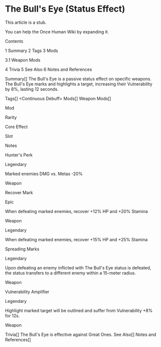 # The Bull's Eye (Status Effect)

This article is a stub.
        
You can help the Once Human Wiki by expanding it.

        
    

Contents

1 Summary
2 Tags
3 Mods

3.1 Weapon Mods


4 Trivia
5 See Also
6 Notes and References



Summary[]
The Bull's Eye is a passive status effect on specific weapons.  
The Bull's Eye marks and highlights a target, increasing their Vulnerability by 8%, lasting 12 seconds. 

Tags[]
&lt;Continuous Debuff&gt;
Mods[]
Weapon Mods[]


Mod

Rarity

Core Effect

Slot

Notes


Hunter's Perk

Legendary

Marked enemies DMG vs. Metas -20%

Weapon




Recover Mark

Epic

When defeating marked enemies, recover +12% HP and +20% Stamina

Weapon




Legendary

When defeating marked enemies, recover +15% HP and +25% Stamina




Spreading Marks

Legendary

Upon defeating an enemy inflicted with The Bull's Eye status is defeated, the status transfers to a different enemy within a 15-meter radius.

Weapon




Vulnerability Amplifier

Legendary

Highlight marked target will be outlined and suffer from Vulnerability +8% for 12s.

Weapon




Trivia[]
The Bull's Eye is effective against Great Ones.
See Also[]
Notes and References[]
